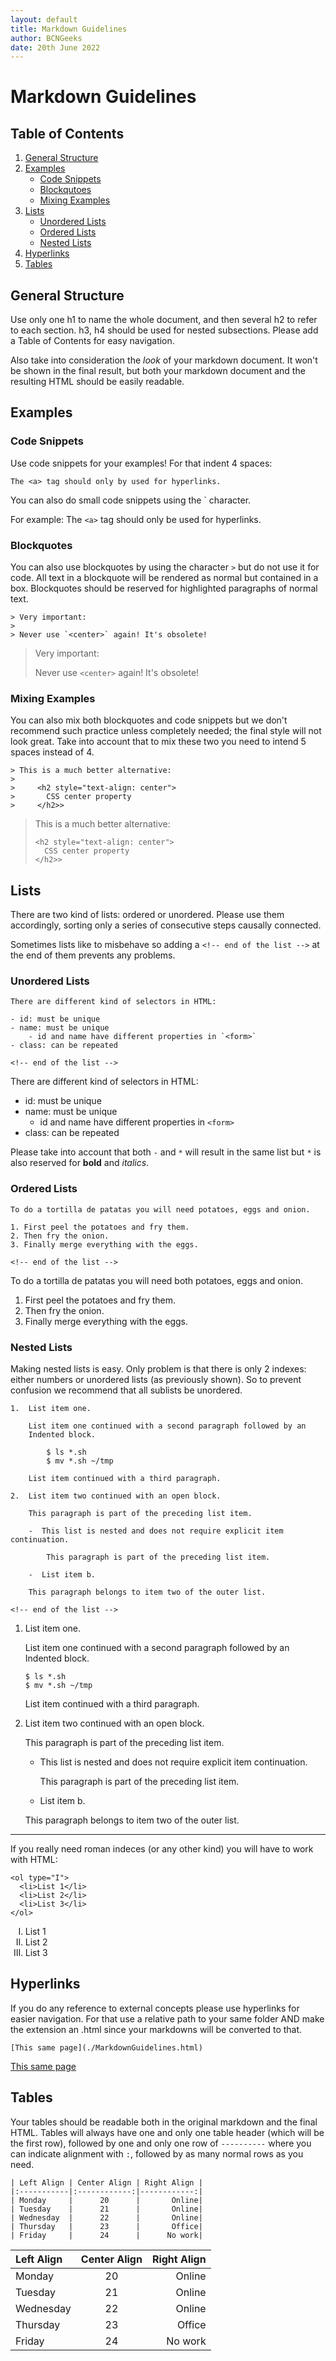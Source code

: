 ```yaml
---
layout: default
title: Markdown Guidelines
author: BCNGeeks
date: 20th June 2022
---
```


# Markdown Guidelines

## Table of Contents

1. [General Structure](#general-structure)
2. [Examples](#examples)
    - [Code Snippets](#code-snippets)
    - [Blockqutoes](#blockquotes)
    - [Mixing Examples](#mixing-examples)
3. [Lists](#lists)
    - [Unordered Lists](#unordered-lists)
    - [Ordered Lists](#ordered-lists)
    - [Nested Lists](#nested-lists)
4. [Hyperlinks](#hyperlinks)
5. [Tables](#tables)

<!-- end of the list -->

## General Structure

Use only one h1 to name the whole document, and then several h2 to refer to each section. h3, h4 should be used for nested subsections. Please add a Table of Contents for easy navigation. 

Also take into consideration the *look* of your markdown document. It won't be shown in the final result, but both your markdown document and the resulting HTML should be easily readable.

## Examples

### Code Snippets

Use code snippets for your examples! For that indent 4 spaces:

    The <a> tag should only by used for hyperlinks.

You can also do small code snippets using the ` character. 

For example: The `<a>` tag should only be used for hyperlinks.

### Blockquotes

You can also use blockquotes by using the character `>` but do not use it for code. All text in a blockquote will be rendered as normal but contained in a box. Blockquotes should be reserved for highlighted paragraphs of normal text.

    > Very important:
    >
    > Never use `<center>` again! It's obsolete!

> Very important:
>
> Never use `<center>` again! It's obsolete!

### Mixing Examples

You can also mix both blockquotes and code snippets but we don't recommend such practice unless completely needed; the final style will not look great. Take into account that to mix these two you need to intend 5 spaces instead of 4.

    > This is a much better alternative:
    >
    >     <h2 style="text-align: center">
    >       CSS center property
    >     </h2>>

> This is a much better alternative:
>
>     <h2 style="text-align: center">
>       CSS center property
>     </h2>>

## Lists

There are two kind of lists: ordered or unordered. Please use them accordingly, sorting only a series of consecutive steps causally connected.

Sometimes lists like to misbehave so adding a `<!-- end of the list -->` at the end of them prevents any problems.

### Unordered Lists

    There are different kind of selectors in HTML:

    - id: must be unique
    - name: must be unique
        - id and name have different properties in `<form>`
    - class: can be repeated

    <!-- end of the list -->

There are different kind of selectors in HTML:

- id: must be unique
- name: must be unique
    - id and name have different properties in `<form>`
- class: can be repeated

<!-- end of the list -->

Please take into account that both `-` and `*` will result in the same list but `*` is also reserved for **bold** and *italics*.

### Ordered Lists

    To do a tortilla de patatas you will need potatoes, eggs and onion.

    1. First peel the potatoes and fry them.
    2. Then fry the onion.
    3. Finally merge everything with the eggs.

    <!-- end of the list -->

To do a tortilla de patatas you will need both potatoes, eggs and onion.

1. First peel the potatoes and fry them.
2. Then fry the onion.
3. Finally merge everything with the eggs.

<!-- end of the list -->

### Nested Lists

Making nested lists is easy. Only problem is that there is only 2 indexes: either numbers or unordered lists (as previously shown). So to prevent confusion we recommend that all sublists be unordered.

    1.  List item one.

        List item one continued with a second paragraph followed by an
        Indented block.

            $ ls *.sh
            $ mv *.sh ~/tmp
    
        List item continued with a third paragraph.
    
    2.  List item two continued with an open block.
    
        This paragraph is part of the preceding list item.
    
        -  This list is nested and does not require explicit item continuation.

            This paragraph is part of the preceding list item.
 
        -  List item b.

        This paragraph belongs to item two of the outer list.
        
    <!-- end of the list -->

1.  List item one.

    List item one continued with a second paragraph followed by an
    Indented block.

        $ ls *.sh
        $ mv *.sh ~/tmp

    List item continued with a third paragraph.

2.  List item two continued with an open block.

    This paragraph is part of the preceding list item.

    -  This list is nested and does not require explicit item continuation.

        This paragraph is part of the preceding list item.

    -  List item b.

    This paragraph belongs to item two of the outer list.

<!-- end of the list -->

---

If you really need roman indeces (or any other kind) you will have to work with HTML:

    <ol type="I">
      <li>List 1</li>
      <li>List 2</li>
      <li>List 3</li>
    </ol>


<ol type="I">
  <li>List 1</li>
  <li>List 2</li>
  <li>List 3</li>
</ol>

## Hyperlinks

If you do any reference to external concepts please use hyperlinks for easier navigation. For that use a relative path to your same folder AND make the extension an .html since your markdowns will be converted to that.

    [This same page](./MarkdownGuidelines.html)

[This same page](./MarkdownGuidelines.html)

## Tables

Your tables should be readable both in the original markdown and the final HTML. Tables will always have one and only one table header (which will be the first row), followed by one and only one row of `----------` where you can indicate alignment with `:`, followed by as many normal rows as you need.

    | Left Align | Center Align | Right Align |
    |:-----------|:------------:|------------:|
    | Monday     |      20      |       Online|
    | Tuesday    |      21      |       Online|
    | Wednesday  |      22      |       Online|
    | Thursday   |      23      |       Office|
    | Friday     |      24      |      No work|

| Left Align | Center Align | Right Align |
|:-----------|:------------:|------------:|
| Monday     |      20      |       Online|
| Tuesday    |      21      |       Online|
| Wednesday  |      22      |       Online|
| Thursday   |      23      |       Office|
| Friday     |      24      |      No work|
